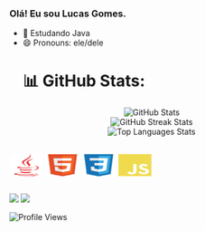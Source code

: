 ### Olá! Eu sou Lucas Gomes. 

- 🌱 Estudando Java
- 😄 Pronouns: ele/dele
  # 📊 GitHub Stats:
<p align="center">
  <img src="https://github-readme-stats.vercel.app/api?username=lucasgm18&theme=tokyonight" alt="GitHub Stats"/><br/>
  <img src="https://github-readme-streak-stats.herokuapp.com/?user=lucasgm18&theme=Tokyonight" alt="GitHub Streak Stats"/><br/>
  <img src="https://github-readme-stats.vercel.app/api/top-langs/?username=lucasgm18&theme=tokyonight" alt="Top Languages Stats"/>
</p>



 
<div style="display: inline_block"><br>
   <img align="center" alt="lucas-java" height="40" width="60" src="https://raw.githubusercontent.com/devicons/devicon/master/icons/java/java-plain.svg">
   <img align="center" alt="Lucas-HTML" height="40" width="60" src="https://raw.githubusercontent.com/devicons/devicon/master/icons/html5/html5-original.svg">
   <img align="center" alt="Lucas-CSS" height="40" width="60" src="https://raw.githubusercontent.com/devicons/devicon/master/icons/css3/css3-original.svg">   
    <img align="center" alt="lucas-Js" height="40" width="60" src="https://raw.githubusercontent.com/devicons/devicon/master/icons/javascript/javascript-plain.svg ">     
          
</div>

##

<div>
   <a href = "mailto:contatolucasgomesm1808@gmail.com"><img src="https://img.shields.io/badge/-Gmail-%23333?style=for-the-badge&logo=gmail&logoColor=white" target="_blank"></a>
  <a href="https://instagram.com/legomes1808" target="_blank"><img src="https://img.shields.io/badge/-Instagram-%23E4405F?style=for-the-badge&logo=instagram&logoColor=white" target="_blank"></a>
</div>  

![Profile Views](https://komarev.com/ghpvc/?username=lucasgm18)  







